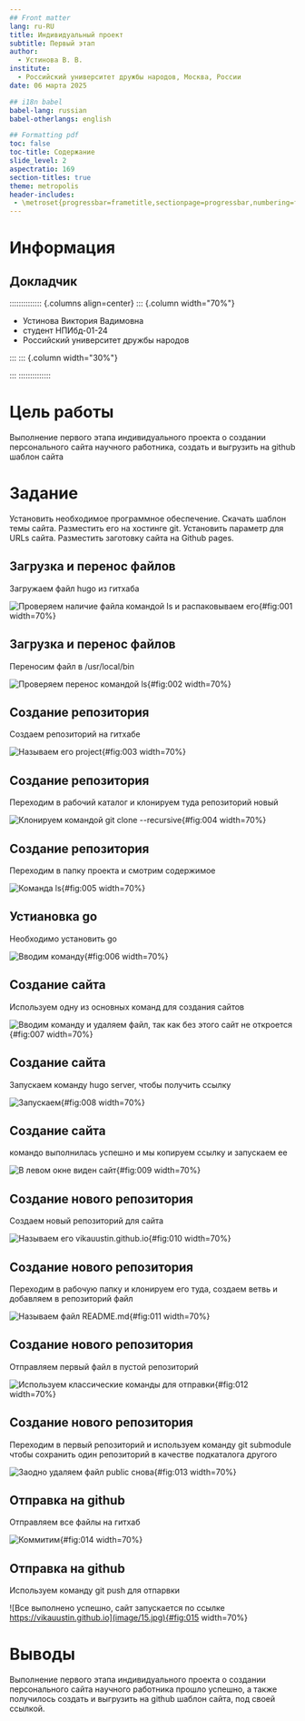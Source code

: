 ```yaml
---
## Front matter
lang: ru-RU
title: Индивидуальный проект
subtitle: Первый этап
author:
  - Устинова В. В.
institute:
  - Российский университет дружбы народов, Москва, России
date: 06 марта 2025

## i18n babel
babel-lang: russian
babel-otherlangs: english

## Formatting pdf
toc: false
toc-title: Содержание
slide_level: 2
aspectratio: 169
section-titles: true
theme: metropolis
header-includes:
 - \metroset{progressbar=frametitle,sectionpage=progressbar,numbering=fraction}
---
```


# Информация

## Докладчик

:::::::::::::: {.columns align=center}
::: {.column width="70%"}

  * Устинова Виктория Вадимовна
  * студент НПИбд-01-24
  * Российский университет дружбы народов

:::
::: {.column width="30%"}



:::
::::::::::::::

# Цель работы

Выполнение первого этапа индивидуального проекта о создании  персонального сайта научного работника, создать и выгрузить на github шаблон сайта

# Задание

Установить необходимое программное обеспечение.
Скачать шаблон темы сайта.
Разместить его на хостинге git.
Установить параметр для URLs сайта.
Разместить заготовку сайта на Github pages.

## Загрузка и перенос файлов

Загружаем файл hugo из гитхаба

![Проверяем наличие файла командой ls и распаковываем его](image/1.jpg){#fig:001 width=70%}

## Загрузка и перенос файлов

Переносим файл в /usr/local/bin

![Проверяем перенос командой ls](image/2.jpg){#fig:002 width=70%}

## Создание репозитория

Создаем репозиторий на гитхабе

![Называем его project](image/3.jpg){#fig:003 width=70%}

## Создание репозитория

Переходим в рабочий каталог и клонируем туда репозиторий новый

![Клонируем командой git clone --recursive](image/4.jpg){#fig:004 width=70%}

## Создание репозитория

Переходим в папку проекта и смотрим содержимое

![Команда ls](image/5.jpg){#fig:005 width=70%}

## Устиановка go

Необходимо установить go

![Вводим команду](image/6.jpg){#fig:006 width=70%}

## Создание сайта

Используем одну из основных команд для создания сайтов

![Вводим команду и удаляем файл, так как без этого сайт не откроется](image/7.jpg){#fig:007 width=70%}

## Создание сайта

Запускаем команду hugo server, чтобы получить ссылку

![Запускаем](image/8.jpg){#fig:008 width=70%}

## Создание сайта

командо выполнилась успешно и мы копируем ссылку и запускаем ее

![В левом окне виден сайт](image/9.jpg){#fig:009 width=70%}

## Создание нового репозитория

Создаем новый репозиторий для сайта

![Называем его vikauustin.github.io](image/10.jpg){#fig:010 width=70%}

## Создание нового репозитория

Переходим в рабочую папку и клонируем его туда, создаем ветвь и добавляем в репозиторий файл

![Называем файл README.md](image/11.jpg){#fig:011 width=70%}

## Создание нового репозитория

Отправляем первый файл в пустой репозиторий

![Используем классические команды для отправки](image/12.jpg){#fig:012 width=70%}

## Создание нового репозитория

Переходим в первый репозиторий и используем команду git submodule чтобы сохранить один репозиторий в качестве подкаталога другого

![Заодно удаляем файл public снова](image/13.jpg){#fig:013 width=70%}

## Отправка на github

Отправляем все файлы на гитхаб

![Коммитим](image/14.jpg){#fig:014 width=70%}

## Отправка на github

Используем команду git push для отпарвки

![Все выполнено успешно, сайт запускается по ссылке https://vikauustin.github.io](image/15.jpg){#fig:015 width=70%}


# Выводы

Выполнение первого этапа индивидуального проекта о создании  персонального сайта научного работника прошло успешно, а также получилось создать и выгрузить на github шаблон сайта, под своей ссылкой.

